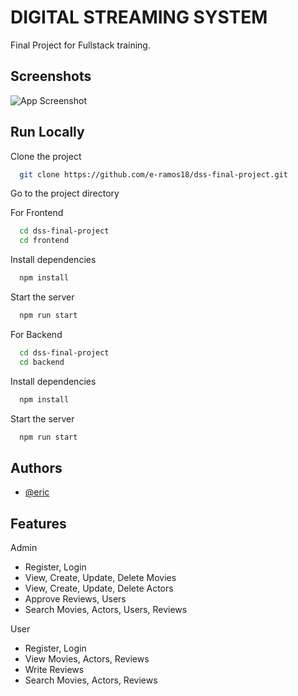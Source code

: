 
# DIGITAL STREAMING SYSTEM

Final Project for Fullstack training.


## Screenshots

![App Screenshot](https://drive.google.com/file/d/1NnIoJsL_ll9ZmdUcZZBpHrEwt-dUdG8f/view?usp=share_link)


## Run Locally

Clone the project

```bash
  git clone https://github.com/e-ramos18/dss-final-project.git
```

Go to the project directory

For Frontend

```bash
  cd dss-final-project
  cd frontend
```

Install dependencies

```bash
  npm install
```

Start the server

```bash
  npm run start
```

For Backend

```bash
  cd dss-final-project
  cd backend
```

Install dependencies

```bash
  npm install
```

Start the server

```bash
  npm run start
```


## Authors

- [@eric](https://github.com/e-ramos18)


## Features

Admin
- Register, Login
- View, Create, Update, Delete Movies
- View, Create, Update, Delete Actors
- Approve Reviews, Users
- Search Movies, Actors, Users, Reviews

User
- Register, Login
- View Movies, Actors, Reviews
- Write Reviews
- Search Movies, Actors, Reviews




